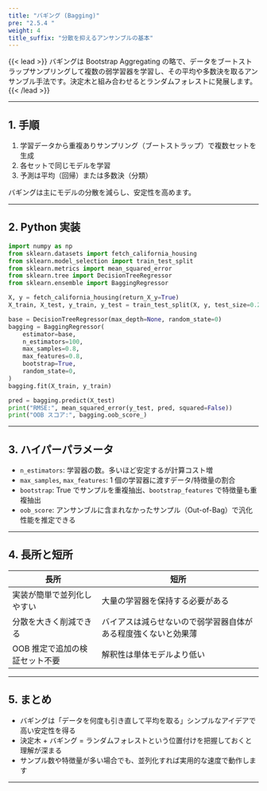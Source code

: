 ```yaml
---
title: "バギング (Bagging)"
pre: "2.5.4 "
weight: 4
title_suffix: "分散を抑えるアンサンブルの基本"
---
```


{{< lead >}}
バギングは Bootstrap Aggregating の略で、データをブートストラップサンプリングして複数の弱学習器を学習し、その平均や多数決を取るアンサンブル手法です。決定木と組み合わせるとランダムフォレストに発展します。
{{< /lead >}}

---

## 1. 手順

1. 学習データから重複ありサンプリング（ブートストラップ）で複数セットを生成
2. 各セットで同じモデルを学習
3. 予測は平均（回帰）または多数決（分類）

バギングは主にモデルの分散を減らし、安定性を高めます。

---

## 2. Python 実装

```python
import numpy as np
from sklearn.datasets import fetch_california_housing
from sklearn.model_selection import train_test_split
from sklearn.metrics import mean_squared_error
from sklearn.tree import DecisionTreeRegressor
from sklearn.ensemble import BaggingRegressor

X, y = fetch_california_housing(return_X_y=True)
X_train, X_test, y_train, y_test = train_test_split(X, y, test_size=0.2, random_state=0)

base = DecisionTreeRegressor(max_depth=None, random_state=0)
bagging = BaggingRegressor(
    estimator=base,
    n_estimators=100,
    max_samples=0.8,
    max_features=0.8,
    bootstrap=True,
    random_state=0,
)
bagging.fit(X_train, y_train)

pred = bagging.predict(X_test)
print("RMSE:", mean_squared_error(y_test, pred, squared=False))
print("OOB スコア:", bagging.oob_score_)
```

---

## 3. ハイパーパラメータ

- `n_estimators`: 学習器の数。多いほど安定するが計算コスト増
- `max_samples`, `max_features`: 1 個の学習器に渡すデータ/特徴量の割合
- `bootstrap`: True でサンプルを重複抽出、`bootstrap_features` で特徴量も重複抽出
- `oob_score`: アンサンブルに含まれなかったサンプル（Out-of-Bag）で汎化性能を推定できる

---

## 4. 長所と短所

| 長所 | 短所 |
| ---- | ---- |
| 実装が簡単で並列化しやすい | 大量の学習器を保持する必要がある |
| 分散を大きく削減できる | バイアスは減らせないので弱学習器自体がある程度強くないと効果薄 |
| OOB 推定で追加の検証セット不要 | 解釈性は単体モデルより低い |

---

## 5. まとめ

- バギングは「データを何度も引き直して平均を取る」シンプルなアイデアで高い安定性を得る
- 決定木 + バギング = ランダムフォレストという位置付けを把握しておくと理解が深まる
- サンプル数や特徴量が多い場合でも、並列化すれば実用的な速度で動作します

---
